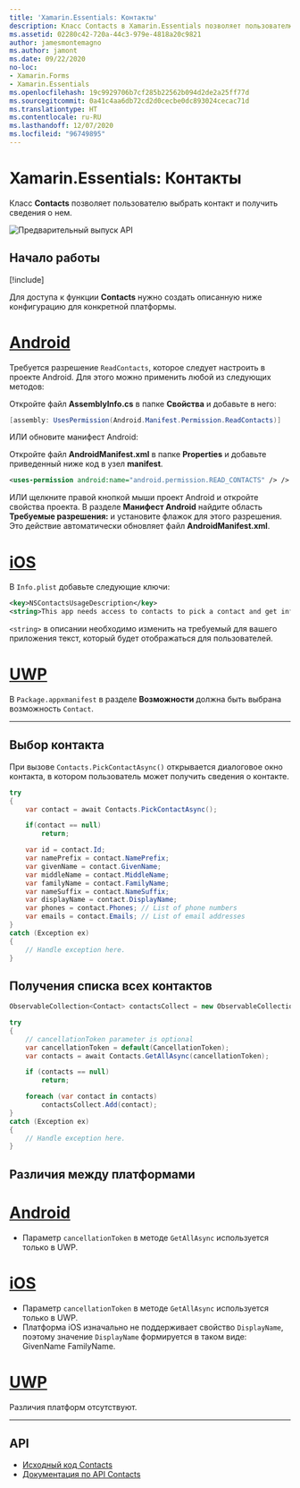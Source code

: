 ```yaml
---
title: 'Xamarin.Essentials: Контакты'
description: Класс Contacts в Xamarin.Essentials позволяет пользователю выбрать контакт и получить сведения о нем.
ms.assetid: 02280c42-720a-44c3-979e-4818a20c9821
author: jamesmontemagno
ms.author: jamont
ms.date: 09/22/2020
no-loc:
- Xamarin.Forms
- Xamarin.Essentials
ms.openlocfilehash: 19c9929706b7cf285b22562b094d2de2a25ff77d
ms.sourcegitcommit: 0a41c4aa6db72cd2d0cecbe0dc893024cecac71d
ms.translationtype: HT
ms.contentlocale: ru-RU
ms.lasthandoff: 12/07/2020
ms.locfileid: "96749895"
---
```

# <a name="no-locxamarinessentials-contacts"></a>Xamarin.Essentials: Контакты

Класс **Contacts** позволяет пользователю выбрать контакт и получить сведения о нем.

![Предварительный выпуск API](~/media/shared/preview.png)

## <a name="get-started"></a>Начало работы

[!include[](~/essentials/includes/get-started.md)]

Для доступа к функции **Contacts** нужно создать описанную ниже конфигурацию для конкретной платформы.

# <a name="android"></a>[Android](#tab/android)

Требуется разрешение `ReadContacts`, которое следует настроить в проекте Android. Для этого можно применить любой из следующих методов:

Откройте файл **AssemblyInfo.cs** в папке **Свойства** и добавьте в него:

```csharp
[assembly: UsesPermission(Android.Manifest.Permission.ReadContacts)]
```

ИЛИ обновите манифест Android:

Откройте файл **AndroidManifest.xml** в папке **Properties** и добавьте приведенный ниже код в узел **manifest**.

```xml
<uses-permission android:name="android.permission.READ_CONTACTS" /> />
```

ИЛИ щелкните правой кнопкой мыши проект Android и откройте свойства проекта. В разделе **Манифест Android** найдите область **Требуемые разрешения:** и установите флажок для этого разрешения. Это действие автоматически обновляет файл **AndroidManifest.xml**.

# <a name="ios"></a>[iOS](#tab/ios)

В `Info.plist` добавьте следующие ключи:

```xml
<key>NSContactsUsageDescription</key>
<string>This app needs access to contacts to pick a contact and get info.</string>
```

`<string>` в описании необходимо изменить на требуемый для вашего приложения текст, который будет отображаться для пользователей.

# <a name="uwp"></a>[UWP](#tab/uwp)

В `Package.appxmanifest` в разделе **Возможности**  должна быть выбрана возможность `Contact`.

-----

## <a name="pick-a-contact"></a>Выбор контакта

При вызове `Contacts.PickContactAsync()` открывается диалоговое окно контакта, в котором пользователь может получить сведения о контакте.


```csharp
try
{
    var contact = await Contacts.PickContactAsync();

    if(contact == null)
        return;

    var id = contact.Id;
    var namePrefix = contact.NamePrefix;
    var givenName = contact.GivenName;
    var middleName = contact.MiddleName;
    var familyName = contact.FamilyName;
    var nameSuffix = contact.NameSuffix;
    var displayName = contact.DisplayName;
    var phones = contact.Phones; // List of phone numbers
    var emails = contact.Emails; // List of email addresses
}
catch (Exception ex)
{
    // Handle exception here.
}
```

## <a name="get-all-contacts"></a>Получения списка всех контактов

```csharp
ObservableCollection<Contact> contactsCollect = new ObservableCollection<Contact>();

try
{
    // cancellationToken parameter is optional
    var cancellationToken = default(CancellationToken);
    var contacts = await Contacts.GetAllAsync(cancellationToken);

    if (contacts == null)
        return;

    foreach (var contact in contacts)
        contactsCollect.Add(contact);
}
catch (Exception ex)
{
    // Handle exception here.
}
```

## <a name="platform-differences"></a>Различия между платформами

# <a name="android"></a>[Android](#tab/android)

- Параметр `cancellationToken` в методе `GetAllAsync` используется только в UWP.

# <a name="ios"></a>[iOS](#tab/ios)

- Параметр `cancellationToken` в методе `GetAllAsync` используется только в UWP.
- Платформа iOS изначально не поддерживает свойство `DisplayName`, поэтому значение `DisplayName` формируется в таком виде: GivenName FamilyName.

# <a name="uwp"></a>[UWP](#tab/uwp)

Различия платформ отсутствуют.

-----


## <a name="api"></a>API

- [Исходный код Contacts](https://github.com/xamarin/Essentials/tree/main/Xamarin.Essentials/Contacts)
- [Документация по API Contacts](xref:Xamarin.Essentials.Contacts)
